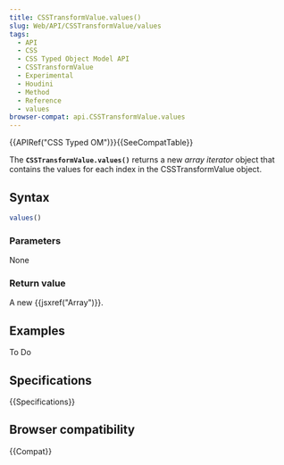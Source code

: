 ```yaml
---
title: CSSTransformValue.values()
slug: Web/API/CSSTransformValue/values
tags:
  - API
  - CSS
  - CSS Typed Object Model API
  - CSSTransformValue
  - Experimental
  - Houdini
  - Method
  - Reference
  - values
browser-compat: api.CSSTransformValue.values
---
```

{{APIRef("CSS Typed OM")}}{{SeeCompatTable}}

The **`CSSTransformValue.values()`**  returns a
new *array iterator* object that contains the values for
each index in the CSSTransformValue object.

## Syntax

```js
values()
```

### Parameters

None

### Return value

A new {{jsxref("Array")}}.

## Examples

To Do

## Specifications

{{Specifications}}

## Browser compatibility

{{Compat}}
